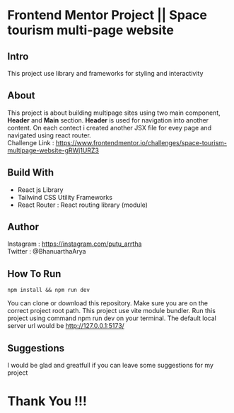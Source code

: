 # Frontend Mentor Project || Space tourism multi-page website

## Intro

This project use library and frameworks for styling and interactivity

## About
 This project is about building multipage sites using two main component, **Header** and **Main** section. **Header** is used for navigation into another content. On each contect i created another JSX file for evey page and navigated using react router.   
 Challenge Link : https://www.frontendmentor.io/challenges/space-tourism-multipage-website-gRWj1URZ3

## Build With

- React js Library
- Tailwind CSS Utility Frameworks
- React Router : React routing library (module)

## Author

Instagram : https://instagram.com/putu_arrtha  
Twitter : @BhanuarthaArya

## How To Run

```
npm install && npm run dev 
```
You can clone or download this repository. Make sure you are on the correct project root path. This project use vite module bundler.
Run this project using command npm run dev on your terminal. The default local server url would be http://127.0.0.1:5173/

## Suggestions

I would be glad and greatfull if you can leave some suggestions for my project

# Thank You !!!


